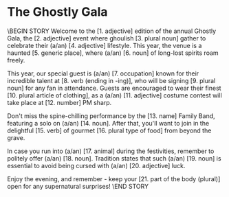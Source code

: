 # The Ghostly Gala

\\BEGIN STORY
Welcome to the [1. adjective] edition of the annual Ghostly Gala, the [2. adjective] event where ghoulish [3. plural noun] gather to celebrate their (a/an) [4. adjective] lifestyle. This year, the venue is a haunted [5. generic place], where (a/an) [6. noun] of long-lost spirits roam freely.

This year, our special guest is (a/an) [7. occupation] known for their incredible talent at [8. verb (ending in -ing)], who will be signing [9. plural noun] for any fan in attendance. Guests are encouraged to wear their finest [10. plural article of clothing], as a (a/an) [11. adjective] costume contest will take place at [12. number] PM sharp.

Don't miss the spine-chilling performance by the [13. name] Family Band, featuring a solo on (a/an) [14. noun]. After that, you'll want to join in the delightful [15. verb] of gourmet [16. plural type of food] from beyond the grave.

In case you run into (a/an) [17. animal] during the festivities, remember to politely offer (a/an) [18. noun]. Tradition states that such (a/an) [19. noun] is essential to avoid being cursed with (a/an) [20. adjective] luck.

Enjoy the evening, and remember - keep your [21. part of the body (plural)] open for any supernatural surprises!
\\END STORY